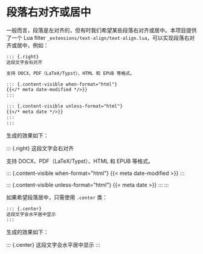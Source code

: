 # 段落右对齐或居中

一般而言，段落是左对齐的，但有时我们希望某些段落右对齐或居中。本项目提供了一个
Lua filter `_extensions/text-align/text-align.lua`，可以实现段落右对齐或居中，例如：

```markdown
::: {.right}
这段文字会右对齐

支持 DOCX、PDF（LaTeX/Typst）、HTML 和 EPUB 等格式。

::: {.content-visible when-format="html"}
{{</* meta date-modified */>}}
:::

::: {.content-visible unless-format="html"}
{{</* meta date */>}}
:::
:::
```

生成的效果如下：

::: {.right}
这段文字会右对齐

支持 DOCX、PDF（LaTeX/Typst）、HTML 和 EPUB 等格式。

::: {.content-visible when-format="html"}
{{< meta date-modified >}}
:::

::: {.content-visible unless-format="html"}
{{< meta date >}}
:::
:::

如果希望段落居中，只需使用 `.center` 类：

```markdown
::: {.center}
这段文字会水平居中显示
:::
```

生成的效果如下：

::: {.center}
这段文字会水平居中显示
:::
